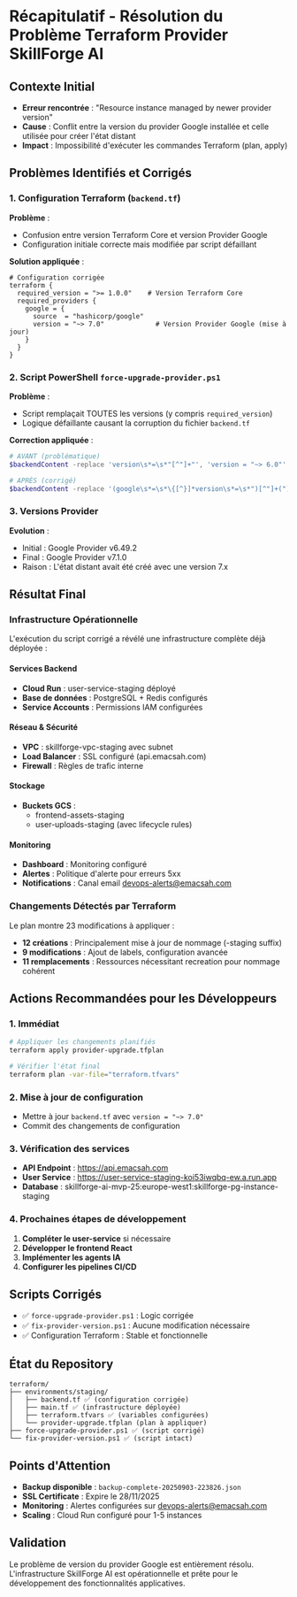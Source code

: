 # Récapitulatif - Résolution du Problème Terraform Provider SkillForge AI

## Contexte Initial
- **Erreur rencontrée** : "Resource instance managed by newer provider version"
- **Cause** : Conflit entre la version du provider Google installée et celle utilisée pour créer l'état distant
- **Impact** : Impossibilité d'exécuter les commandes Terraform (plan, apply)

## Problèmes Identifiés et Corrigés

### 1. Configuration Terraform (`backend.tf`)
**Problème** :
- Confusion entre version Terraform Core et version Provider Google
- Configuration initiale correcte mais modifiée par script défaillant

**Solution appliquée** :
```hcl
# Configuration corrigée
terraform {
  required_version = ">= 1.0.0"    # Version Terraform Core
  required_providers {
    google = {
      source  = "hashicorp/google"
      version = "~> 7.0"             # Version Provider Google (mise à jour)
    }
  }
}
```

### 2. Script PowerShell `force-upgrade-provider.ps1`
**Problème** :
- Script remplaçait TOUTES les versions (y compris `required_version`)
- Logique défaillante causant la corruption du fichier `backend.tf`

**Correction appliquée** :
```powershell
# AVANT (problématique)
$backendContent -replace 'version\s*=\s*"[^"]+"', 'version = "~> 6.0"'

# APRÈS (corrigé)
$backendContent -replace '(google\s*=\s*\{[^}]*version\s*=\s*")[^"]+(")', '${1}~> 6.0${2}'
```

### 3. Versions Provider
**Evolution** :
- Initial : Google Provider v6.49.2
- Final : Google Provider v7.1.0
- Raison : L'état distant avait été créé avec une version 7.x

## Résultat Final

### Infrastructure Opérationnelle
L'exécution du script corrigé a révélé une infrastructure complète déjà déployée :

#### Services Backend
- **Cloud Run** : user-service-staging déployé
- **Base de données** : PostgreSQL + Redis configurés
- **Service Accounts** : Permissions IAM configurées

#### Réseau & Sécurité
- **VPC** : skillforge-vpc-staging avec subnet
- **Load Balancer** : SSL configuré (api.emacsah.com)
- **Firewall** : Règles de trafic interne

#### Stockage
- **Buckets GCS** : 
  - frontend-assets-staging
  - user-uploads-staging (avec lifecycle rules)

#### Monitoring
- **Dashboard** : Monitoring configuré
- **Alertes** : Politique d'alerte pour erreurs 5xx
- **Notifications** : Canal email devops-alerts@emacsah.com

### Changements Détectés par Terraform
Le plan montre 23 modifications à appliquer :
- **12 créations** : Principalement mise à jour de nommage (-staging suffix)
- **9 modifications** : Ajout de labels, configuration avancée
- **11 remplacements** : Ressources nécessitant recreation pour nommage cohérent

## Actions Recommandées pour les Développeurs

### 1. Immédiat
```bash
# Appliquer les changements planifiés
terraform apply provider-upgrade.tfplan

# Vérifier l'état final
terraform plan -var-file="terraform.tfvars"
```

### 2. Mise à jour de configuration
- Mettre à jour `backend.tf` avec `version = "~> 7.0"`
- Commit des changements de configuration

### 3. Vérification des services
- **API Endpoint** : https://api.emacsah.com
- **User Service** : https://user-service-staging-koi53iwqbq-ew.a.run.app
- **Database** : skillforge-ai-mvp-25:europe-west1:skillforge-pg-instance-staging

### 4. Prochaines étapes de développement
1. **Compléter le user-service** si nécessaire
2. **Développer le frontend React**
3. **Implémenter les agents IA**
4. **Configurer les pipelines CI/CD**

## Scripts Corrigés
- ✅ `force-upgrade-provider.ps1` : Logic corrigée
- ✅ `fix-provider-version.ps1` : Aucune modification nécessaire
- ✅ Configuration Terraform : Stable et fonctionnelle

## État du Repository
```
terraform/
├── environments/staging/
│   ├── backend.tf ✅ (configuration corrigée)
│   ├── main.tf ✅ (infrastructure déployée)
│   ├── terraform.tfvars ✅ (variables configurées)
│   └── provider-upgrade.tfplan (plan à appliquer)
├── force-upgrade-provider.ps1 ✅ (script corrigé)
└── fix-provider-version.ps1 ✅ (script intact)
```

## Points d'Attention
- **Backup disponible** : `backup-complete-20250903-223826.json`
- **SSL Certificate** : Expire le 28/11/2025
- **Monitoring** : Alertes configurées sur devops-alerts@emacsah.com
- **Scaling** : Cloud Run configuré pour 1-5 instances

## Validation
Le problème de version du provider Google est entièrement résolu. L'infrastructure SkillForge AI est opérationnelle et prête pour le développement des fonctionnalités applicatives.